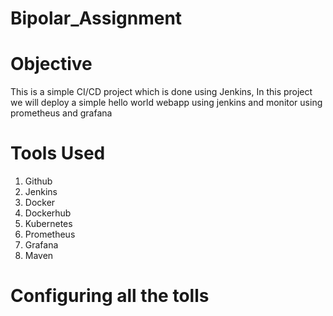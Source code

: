 # Bipolar_Assignment
# Objective

This is a simple CI/CD project which is done using Jenkins, In this project we will deploy a simple hello world webapp using jenkins and monitor using prometheus and grafana

# Tools Used

1. Github
2. Jenkins
3. Docker
4. Dockerhub
5. Kubernetes
6. Prometheus
7. Grafana
8. Maven 

# Configuring all the tolls
